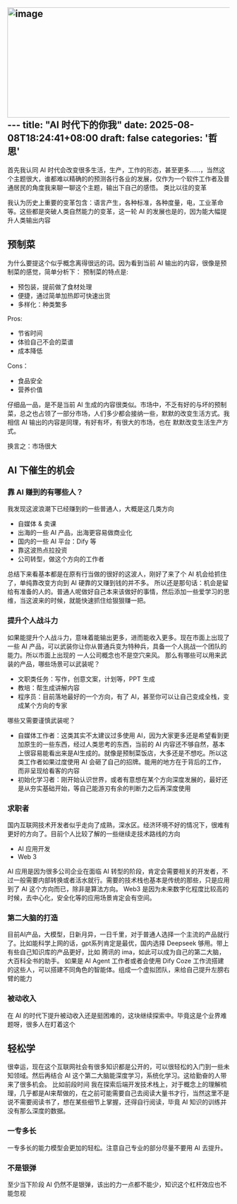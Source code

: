 <img width="922" height="250" alt="image" src="https://github.com/user-attachments/assets/ac1a2db4-32bc-4d69-93d3-083d7b3513c2" />---
title: "AI 时代下的你我"
date: 2025-08-08T18:24:41+08:00
draft: false
categories: '哲思'
---
首先我认同 AI 时代会改变很多生活，生产，工作的形态，甚至更多……，当然这个主题很大，谁都难以精确的的预测各行各业的发展，仅作为一个软件工作者及普通居民的角度我来聊一聊这个主题，输出下自己的感悟。
类比以往的变革

我认为历史上重要的变革包含：语言产生，各种标准，各种度量，电，工业革命等。这些都是突破人类自然能力的变革，这一轮 AI 的发展也是的，因为能大幅提升人类输出内容
## 预制菜
为什么要提这个似乎概念离得很远的词。因为看到当前 AI 输出的内容，很像是预制菜的感觉，简单分析下：
预制菜的特点是:
* 预包装，提前做了食材处理
* 便捷，通过简单加热即可快速出货
* 多样化：种类繁多

Pros:
* 节省时间
* 体验自己不会的菜谱
* 成本降低

Cons：
* 食品安全
* 营养价值

仔细品一品，是不是当前 AI 生成的内容很类似。市场中，不乏有好的与坏的预制菜，总之也占领了一部分市场，人们多少都会接纳一些，默默的改变生活方式。我相信 AI 输出的内容是同理，有好有坏，有很大的市场，也在 默默改变生活生产方式。

换言之：市场很大
## AI 下催生的机会
### 靠 AI 赚到的有哪些人？

我发现这波浪潮下已经赚到的一些普通人，大概是这几类方向
* 自媒体 & 卖课
* 出海的一些 AI 产品，出海更容易做商业化
* 国内的一些 AI 平台：Dify 等
* 靠这波热点拉投资
* 公司转型，做这个方向的工作者

总结下来看基本都是在原有行当做的很好的这波人，刚好了来了个 AI 机会给抓住了，单纯靠改变方向到 AI 硬靠的又赚到钱的并不多。
所以还是那句话：机会是留给有准备的人的。普通人呢做好自己本来该做好的事情，然后添加一些爱学习的思维，当这波来的时候，就能快速抓住给狠狠赚一把。
### 提升个人战斗力
如果能提升个人战斗力，意味着能输出更多，进而能收入更多。现在市面上出现了一些 AI 产品，可以武装你让你从普通兵变为特种兵，具备一个人挑战一个团队的能力。所以市面上出现的 一人公司概念也不是空穴来风。
那么有哪些可以用来武装的产品，哪些场景可以武装呢？
* 文职类任务：写作，创意文案，计划等，PPT 生成
* 教培：帮生成讲解内容
* 程序员：目前落地最好的一个方向，有了 AI，甚至你可以让自己变成全栈，变成某个方向的专家

哪些又需要谨慎武装呢？
* 自媒体工作者：这类其实不太建议过多使用 AI，因为大家更多还是希望看到更加原生的一些东西，经过人类思考的东西，当前的 AI 内容还不够自然，基本上很容易能看出来是AI生成的。就像是预制菜饭店，大多还是不想吃。所以这类工作者如果过度使用 AI 会砸了自己的招牌。能用的地方在于背后的工作，而非呈现给看客的内容
* 初始化学习者：刚开始认识世界，或者有意想在某个方向深度发展的，最好还是从夯实基础开始，等自己能游刃有余的判断力之后再深度使用

### 求职者
国内互联网技术开发者似乎走向了成熟，深水区。经济环境不好的情况下，很难有更好的方向了。目前个人比较了解的一些继续走技术路线的方向
* AI 应用开发
* Web 3

AI 应用是因为很多公司企业在面临 AI 转型的阶段，肯定会需要相关的开发者，不过一般需要内部转换或者活水就行。需要的技术栈也基本是传统的那些，只是应用到了 AI 这个方向而已，除非是算法方向。
Web3 是因为未来数字化程度比较高的时候，去中心化，安全化等的应用场景肯定会有空间。
### 第二大脑的打造
目前AI产品，大模型，日新月异，一日千里，对于普通人选择一个主流的产品就行了。比如能科学上网的话，gpt系列肯定是最优，国内选择 Deepseek 够用。带上有些自己知识库的产品更好，比如 腾讯的 ima，如此可以成为自己的第二大脑，大百科全书的助手。
如果是 AI Agent 工作者或者会使用 Dify Coze 工作流搭建的这些人，可以搭建不同角色的智能体。组成一个虚拟团队，来给自己提升左膀右臂的能力
### 被动收入
在 AI 的时代下提升被动收入还是挺困难的，这块继续探索中。毕竟这是个业界难题呀，很多人在盯着这个
## 轻松学
很幸运，现在这个互联网社会有很多知识都是公开的，可以很轻松的入门到一些未知领域。然后再结合 AI 这个第二大脑能深度学习，系统化学习。这给勤奋的人带来了很多机会。
比如前段时间 我在探索后端开发技术栈上，对于概念上的理解梳理，几乎都是AI来帮做的，在之前可能需要自己去阅读大量书才行，当然这里不是说不需要阅读书了，想在某些细节上掌握，还得自行阅读，毕竟 AI 知识的训练并没有那么深度的数据。
### 一专多长
一专多长的能力模型会更加的轻松。注意自己专业的部分尽量不要用 AI 去提升。
### 不是银弹
至少当下阶段 AI 仍然不是银弹，该出的力一点都不能少，知识这个杠杆效应也不能忽视

